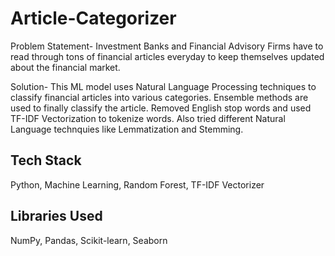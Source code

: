 # Article-Categorizer

Problem Statement- Investment Banks and Financial Advisory Firms have to read through tons of financial articles everyday to keep themselves updated about the financial market.

Solution- This ML model uses Natural Language Processing techniques to classify financial articles into various categories. Ensemble methods are used to finally classify the article. Removed English stop words and used TF-IDF Vectorization to tokenize words. Also tried different Natural Language technquies like Lemmatization and Stemming.

## Tech Stack
Python, Machine Learning, Random Forest, TF-IDF Vectorizer

## Libraries Used
NumPy, Pandas, Scikit-learn, Seaborn


